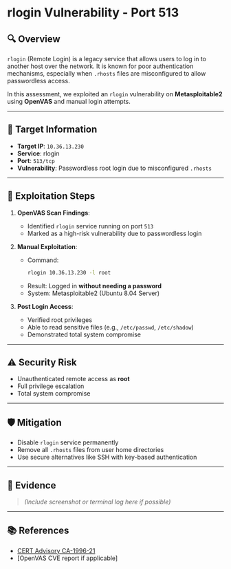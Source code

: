# rlogin Vulnerability - Port 513

## 🔍 Overview
`rlogin` (Remote Login) is a legacy service that allows users to log in to another host over the network. It is known for poor authentication mechanisms, especially when `.rhosts` files are misconfigured to allow passwordless access.

In this assessment, we exploited an `rlogin` vulnerability on **Metasploitable2** using **OpenVAS** and manual login attempts.

---

## 🎯 Target Information
- **Target IP**: `10.36.13.230`
- **Service**: rlogin
- **Port**: `513/tcp`
- **Vulnerability**: Passwordless root login due to misconfigured `.rhosts`

---

## 🧪 Exploitation Steps

1. **OpenVAS Scan Findings**:
   - Identified `rlogin` service running on port `513`
   - Marked as a high-risk vulnerability due to passwordless login

2. **Manual Exploitation**:
   - Command:  
     ```bash
     rlogin 10.36.13.230 -l root
     ```
   - Result: Logged in **without needing a password**
   - System: Metasploitable2 (Ubuntu 8.04 Server)

3. **Post Login Access**:
   - Verified root privileges
   - Able to read sensitive files (e.g., `/etc/passwd`, `/etc/shadow`)
   - Demonstrated total system compromise

---

## ⚠️ Security Risk

- Unauthenticated remote access as **root**
- Full privilege escalation
- Total system compromise

---

## 🛡️ Mitigation

- Disable `rlogin` service permanently
- Remove all `.rhosts` files from user home directories
- Use secure alternatives like SSH with key-based authentication

---

## 📸 Evidence

> *(Include screenshot or terminal log here if possible)*

---

## 📚 References
- [CERT Advisory CA-1996-21](https://www.cisa.gov/news-events/alerts/1996/10/16/rlogin-and-rsh-are-insecure)
- [OpenVAS CVE report if applicable]
